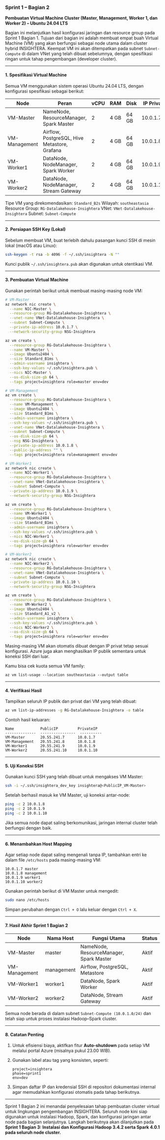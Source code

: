 ### Sprint 1 – Bagian 2

**Pembuatan Virtual Machine Cluster (Master, Management, Worker 1, dan Worker 2) – Ubuntu 24.04 LTS**

Bagian ini melanjutkan hasil konfigurasi jaringan dan resource group pada Sprint 1 Bagian 1. Tujuan dari bagian ini adalah membuat empat buah Virtual Machine (VM) yang akan berfungsi sebagai node utama dalam cluster hybrid INSIGHTERA. Keempat VM ini akan ditempatkan pada subnet `Subnet-Compute` di dalam VNet yang telah dibuat sebelumnya, dengan spesifikasi ringan untuk tahap pengembangan (developer cluster).

---

#### 1. Spesifikasi Virtual Machine

Semua VM menggunakan sistem operasi Ubuntu 24.04 LTS, dengan konfigurasi spesifikasi sebagai berikut:

| Node          | Peran                                        | vCPU | RAM  | Disk  | IP Privat |
| ------------- | -------------------------------------------- | ---- | ---- | ----- | --------- |
| VM-Master     | NameNode, ResourceManager, Spark Master      | 2    | 4 GB | 64 GB | 10.0.1.7  |
| VM-Management | Airflow, PostgreSQL, Hive Metastore, Grafana | 2    | 4 GB | 64 GB | 10.0.1.8  |
| VM-Worker1    | DataNode, NodeManager, Spark Worker          | 2    | 4 GB | 64 GB | 10.0.1.9  |
| VM-Worker2    | DataNode, NodeManager, Stream Gateway        | 2    | 4 GB | 64 GB | 10.0.1.10 |

Tipe VM yang direkomendasikan: `Standard_B2s`
Wilayah: `southeastasia`
Resource Group: `RG-Datalakehouse-Insightera`
VNet: `VNet-Datalakehouse-Insightera`
Subnet: `Subnet-Compute`

---

#### 2. Persiapan SSH Key (Lokal)

Sebelum membuat VM, buat terlebih dahulu pasangan kunci SSH di mesin lokal (macOS atau Linux):

```bash
ssh-keygen -t rsa -b 4096 -f ~/.ssh/insightera -N ""
```

Kunci publik `~/.ssh/insightera.pub` akan digunakan untuk otentikasi VM.

---

#### 3. Pembuatan Virtual Machine

Gunakan perintah berikut untuk membuat masing-masing node VM:

```bash
# VM-Master
az network nic create \
  --name NIC-Master \
  --resource-group RG-Datalakehouse-Insightera \
  --vnet-name VNet-Datalakehouse-Insightera \
  --subnet Subnet-Compute \
  --private-ip-address 10.0.1.7 \
  --network-security-group NSG-Insightera

az vm create \
  --resource-group RG-Datalakehouse-Insightera \
  --name VM-Master \
  --image Ubuntu2404 \
  --size Standard_B1ms \
  --admin-username insightera \
  --ssh-key-values ~/.ssh/insightera.pub \
  --nics NIC-Master \
  --os-disk-size-gb 64 \
  --tags project=insightera role=master env=dev
```

```bash
# VM-Management
az vm create \
  --resource-group RG-Datalakehouse-Insightera \
  --name VM-Management \
  --image Ubuntu2404 \
  --size Standard_B1ms \
  --admin-username insightera \
  --ssh-key-values ~/.ssh/insightera.pub \
  --vnet-name VNet-Datalakehouse-Insightera \
  --subnet Subnet-Compute \
  --os-disk-size-gb 64 \
  --nsg NSG-Insightera \
  --private-ip-address 10.0.1.8 \
  --public-ip-address "" \
  --tags project=insightera role=management env=dev
```

```bash
# VM-Worker1
az network nic create \
  --name NIC-Worker1 \
  --resource-group RG-Datalakehouse-Insightera \
  --vnet-name VNet-Datalakehouse-Insightera \
  --subnet Subnet-Compute \
  --private-ip-address 10.0.1.9 \
  --network-security-group NSG-Insightera

az vm create \
  --resource-group RG-Datalakehouse-Insightera \
  --name VM-Worker1 \
  --image Ubuntu2404 \
  --size Standard_B1ms \
  --admin-username insightera \
  --ssh-key-values ~/.ssh/insightera.pub \
  --nics NIC-Worker1 \
  --os-disk-size-gb 64 \
  --tags project=insightera role=worker env=dev
```

```bash
# VM-Worker2
az network nic create \
  --name NIC-Worker2 \
  --resource-group RG-Datalakehouse-Insightera \
  --vnet-name VNet-Datalakehouse-Insightera \
  --subnet Subnet-Compute \
  --private-ip-address 10.0.1.10 \
  --network-security-group NSG-Insightera

az vm create \
  --resource-group RG-Datalakehouse-Insightera \
  --name VM-Worker2 \
  --image Ubuntu2404 \
  --size Standard_A1_v2 \
  --admin-username insightera \
  --ssh-key-values ~/.ssh/insightera.pub \
  --nics NIC-Worker2 \
  --os-disk-size-gb 64 \
  --tags project=insightera role=worker env=dev
```

Masing-masing VM akan otomatis dibuat dengan IP privat tetap sesuai konfigurasi. Azure juga akan menghasilkan IP publik sementara untuk koneksi SSH dari luar.

Kamu bisa cek kuota semua VM family:
```
az vm list-usage --location southeastasia --output table
```

---

#### 4. Verifikasi Hasil

Tampilkan seluruh IP publik dan privat dari VM yang telah dibuat:

```bash
az vm list-ip-addresses -g RG-Datalakehouse-Insightera -o table
```

Contoh hasil keluaran:

```
Name            PublicIP         PrivateIP
--------------  ----------------  ----------
VM-Master       20.55.241.7      10.0.1.7
VM-Management   20.55.241.8      10.0.1.8
VM-Worker1      20.55.241.9      10.0.1.9
VM-Worker2      20.55.241.10     10.0.1.10
```

---

#### 5. Uji Koneksi SSH

Gunakan kunci SSH yang telah dibuat untuk mengakses VM Master:

```bash
ssh -i ~/.ssh/insightera_dev_key insightera@<PublicIP_VM-Master>
```

Setelah berhasil masuk ke VM Master, uji koneksi antar-node:

```bash
ping -c 2 10.0.1.8
ping -c 2 10.0.1.9
ping -c 2 10.0.1.10
```

Jika semua node dapat saling berkomunikasi, jaringan internal cluster telah berfungsi dengan baik.

---

#### 6. Menambahkan Host Mapping

Agar setiap node dapat saling mengenali tanpa IP, tambahkan entri ke dalam file `/etc/hosts` pada masing-masing VM:

```
10.0.1.7 master
10.0.1.8 management
10.0.1.9 worker1
10.0.1.10 worker2
```

Gunakan perintah berikut di VM Master untuk mengedit:

```bash
sudo nano /etc/hosts
```

Simpan perubahan dengan `Ctrl + O` lalu keluar dengan `Ctrl + X`.

---

#### 7. Hasil Akhir Sprint 1 Bagian 2

| Node          | Nama Host  | Fungsi Utama                            | Status |
| ------------- | ---------- | --------------------------------------- | ------ |
| VM-Master     | master     | NameNode, ResourceManager, Spark Master | Aktif  |
| VM-Management | management | Airflow, PostgreSQL, Metastore          | Aktif  |
| VM-Worker1    | worker1    | DataNode, Spark Worker                  | Aktif  |
| VM-Worker2    | worker2    | DataNode, Stream Gateway                | Aktif  |

Semua node berada di dalam subnet `Subnet-Compute (10.0.1.0/24)` dan telah siap untuk proses instalasi Hadoop–Spark cluster.

---

#### 8. Catatan Penting

1. Untuk efisiensi biaya, aktifkan fitur **Auto-shutdown** pada setiap VM melalui portal Azure (misalnya pukul 23.00 WIB).
2. Gunakan label atau tag yang konsisten, seperti:

   ```
   project=insightera
   phase=sprint1
   env=dev
   ```
3. Simpan daftar IP dan kredensial SSH di repositori dokumentasi internal agar memudahkan konfigurasi otomatis pada tahap berikutnya.

---

Sprint 1 Bagian 2 ini menandai penyelesaian tahap pembuatan cluster virtual untuk lingkungan pengembangan INSIGHTERA. Seluruh node kini siap digunakan untuk instalasi Hadoop, Spark, dan konfigurasi jaringan antar node pada bagian selanjutnya.
Langkah berikutnya akan dilanjutkan pada **Sprint 1 Bagian 3: Instalasi dan Konfigurasi Hadoop 3.4.2 serta Spark 4.0.1 pada seluruh node cluster.**
